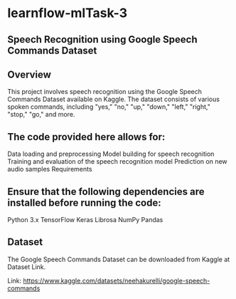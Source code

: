 # learnflow-mlTask-3
## Speech Recognition using Google Speech Commands Dataset
## Overview
This project involves speech recognition using the Google Speech Commands Dataset available on Kaggle. The dataset consists of various spoken commands, including "yes," "no," "up," "down," "left," "right," "stop," "go," and more.

## The code provided here allows for:

Data loading and preprocessing
Model building for speech recognition
Training and evaluation of the speech recognition model
Prediction on new audio samples
Requirements
## Ensure that the following dependencies are installed before running the code:

Python 3.x
TensorFlow
Keras
Librosa
NumPy
Pandas

## Dataset
The Google Speech Commands Dataset can be downloaded from Kaggle at Dataset Link.

Link: https://www.kaggle.com/datasets/neehakurelli/google-speech-commands
